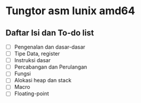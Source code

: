 # Tungtor asm lunix amd64 
## Daftar Isi dan To-do list
- [ ] Pengenalan dan dasar-dasar
- [ ] Tipe Data, register 
- [ ] Instruksi dasar
- [ ] Percabangan dan Perulangan
- [ ] Fungsi
- [ ] Alokasi heap dan stack
- [ ] Macro
- [ ] Floating-point 
